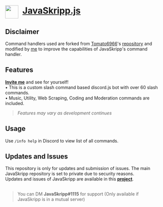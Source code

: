 # <img align="top" src="https://github.com/Jed556/JavaSkripp-Public/blob/main/JavaSkripp.svg" width="42" height="42"/> &nbsp;[JavaSkripp.js](https://discord.com/oauth2/authorize?client_id=881308119383302165&permissions=8&scope=bot%20applications.commands) <br/>

## Disclaimer
Command handlers used are forked from [Tomato6966](https://github.com/Tomato6966)'s [repository](https://github.com/Tomato6966/Discord-js-handler-slash-Commands) and modified by [me](https://github.com/Jed556) to improve the capabilities of JavaSkripp's command handler.

## Features
[**Invite me**](https://discord.com/oauth2/authorize?client_id=881308119383302165&permissions=8&scope=bot%20applications.commands) and see for yourself! <br/>
• This is a custom slash command based discord.js bot with over 60 slash commands. <br/>
• Music, Utility, Web Scraping, Coding and Moderation commands are included. <br/>
>*Features may vary as development continues*

## Usage
Use ```/info help``` in Discord to view list of all commands.

## Updates and Issues
This repository is only for updates and submission of issues. The main JavaSkripp repository is set to private due to security reasons. <br/>
Updates and issues of JavaSkripp are available in this [**project**](https://github.com/Jed556/JavaSkripp-Public/projects/1?fullscreen=true). <br/>
<br/>
> You can DM **JavaSkripp#1115** for support (Only available if JavaSkripp is in a mutual server) <br/>
